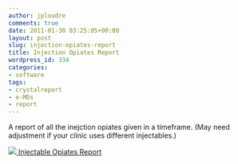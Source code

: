 ```yaml
---
author: jploudre
comments: true
date: 2011-01-30 03:25:05+00:00
layout: post
slug: injection-opiates-report
title: Injection Opiates Report
wordpress_id: 334
categories:
- software
tags:
- crystalreport
- e-MDs
- report
---
```


A report of all the inejction opiates given in a timeframe. (May need adjustment if your clinic uses different injectables.)

[![](http://unchart.com/wp-content/uploads/2011/01/57-download.png) Injectable Opiates Report](http://unchart.com/wp-content/uploads/2011/01/Narcotic-Report.zip)
